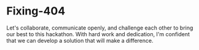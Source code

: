 # Fixing-404
Let's collaborate, communicate openly, and challenge each other to bring our best to this hackathon. With hard work and dedication, I'm confident that we can develop a solution that will make a difference.
